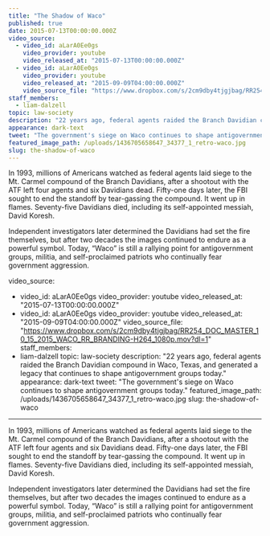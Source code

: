 ```yaml
---
title: "The Shadow of Waco"
published: true
date: 2015-07-13T00:00:00.000Z
video_source:
  - video_id: aLarA0Ee0gs
    video_provider: youtube
    video_released_at: "2015-07-13T00:00:00.000Z"
  - video_id: aLarA0Ee0gs
    video_provider: youtube
    video_released_at: "2015-09-09T04:00:00.000Z"
    video_source_file: "https://www.dropbox.com/s/2cm9dby4tjgjbag/RR254_DOC_MASTER_10_15_2015_WACO_RR_BRANDING-H264_1080p.mov?dl=1"
staff_members:
  - liam-dalzell
topic: law-society
description: "22 years ago, federal agents raided the Branch Davidian compound in Waco, Texas, and generated a legacy that continues to shape antigovernment groups today."
appearance: dark-text
tweet: "The government's siege on Waco continues to shape antigovernment groups today."
featured_image_path: /uploads/1436705658647_34377_1_retro-waco.jpg
slug: the-shadow-of-waco
---
```


In 1993, millions of Americans watched as federal agents laid siege to the Mt. Carmel compound of the Branch Davidians, after a shootout with the ATF left four agents and six Davidians dead. Fifty-one days later, the FBI sought to end the standoff by tear-gassing the compound. It went up in flames. Seventy-five Davidians died, including its self-appointed messiah, David Koresh.

Independent investigators later determined the Davidians had set the fire themselves, but after two decades the images continued to endure as a powerful symbol. Today, “Waco” is still a rallying point for antigovernment groups, militia, and self-proclaimed patriots who continually fear government aggression.

video_source:
  - video_id: aLarA0Ee0gs
    video_provider: youtube
    video_released_at: "2015-07-13T00:00:00.000Z"
  - video_id: aLarA0Ee0gs
    video_provider: youtube
    video_released_at: "2015-09-09T04:00:00.000Z"
    video_source_file: "https://www.dropbox.com/s/2cm9dby4tjgjbag/RR254_DOC_MASTER_10_15_2015_WACO_RR_BRANDING-H264_1080p.mov?dl=1"
staff_members:
  - liam-dalzell
topic: law-society
description: "22 years ago, federal agents raided the Branch Davidian compound in Waco, Texas, and generated a legacy that continues to shape antigovernment groups today."
appearance: dark-text
tweet: "The government's siege on Waco continues to shape antigovernment groups today."
featured_image_path: /uploads/1436705658647_34377_1_retro-waco.jpg
slug: the-shadow-of-waco
---

In 1993, millions of Americans watched as federal agents laid siege to the Mt. Carmel compound of the Branch Davidians, after a shootout with the ATF left four agents and six Davidians dead. Fifty-one days later, the FBI sought to end the standoff by tear-gassing the compound. It went up in flames. Seventy-five Davidians died, including its self-appointed messiah, David Koresh.

Independent investigators later determined the Davidians had set the fire themselves, but after two decades the images continued to endure as a powerful symbol. Today, “Waco” is still a rallying point for antigovernment groups, militia, and self-proclaimed patriots who continually fear government aggression.

